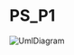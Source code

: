 # PS_P1

![UmlDiagram](https://user-images.githubusercontent.com/91427107/154801950-c8bab9b0-e67d-43e4-ada1-c03663960d52.png)

